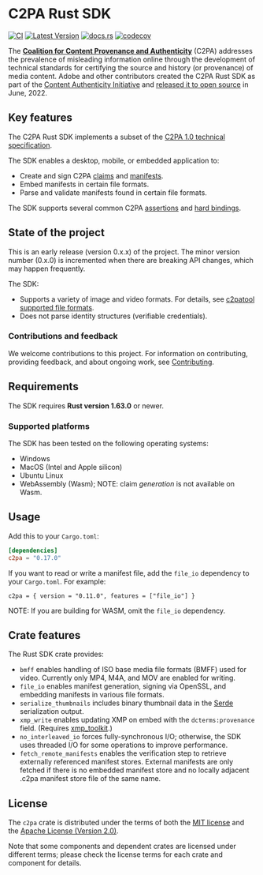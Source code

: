 # C2PA Rust SDK

[![CI](https://github.com/contentauth/c2pa-rs/actions/workflows/ci.yml/badge.svg)](https://github.com/contentauth/c2pa-rs/actions/workflows/ci.yml) [![Latest Version](https://img.shields.io/crates/v/c2pa.svg)](https://crates.io/crates/c2pa) [![docs.rs](https://img.shields.io/docsrs/c2pa)](https://docs.rs/c2pa/) [![codecov](https://codecov.io/gh/contentauth/c2pa-rs/branch/main/graph/badge.svg?token=YVHWI19EGN)](https://codecov.io/gh/contentauth/c2pa-rs)

The **[Coalition for Content Provenance and Authenticity](https://c2pa.org)** (C2PA) addresses the prevalence of misleading information online through the development of technical standards for certifying the source and history (or provenance) of media content. Adobe and other contributors created the C2PA Rust SDK as part of the [Content Authenticity Initiative](https://contentauthenticity.org) and [released it to open source](https://contentauthenticity.org/blog/cai-releases-suite-of-open-source-tools-to-advance-digital-content-provenance) in June, 2022. 

## Key features

The C2PA Rust SDK implements a subset of the [C2PA 1.0 technical specification](https://c2pa.org/specifications/specifications/1.0/specs/C2PA_Specification.html). 

The SDK enables a desktop, mobile, or embedded application to: 
* Create and sign C2PA [claims](https://c2pa.org/specifications/specifications/1.0/specs/C2PA_Specification.html#_claims) and [manifests](https://c2pa.org/specifications/specifications/1.0/specs/C2PA_Specification.html#_manifests).
* Embed manifests in certain file formats.
* Parse and validate manifests found in certain file formats.

The SDK supports several common C2PA [assertions](https://c2pa.org/specifications/specifications/1.0/specs/C2PA_Specification.html#_c2pa_standard_assertions) and [hard bindings](https://c2pa.org/specifications/specifications/1.0/specs/C2PA_Specification.html#_hard_bindings).

## State of the project

This is an early release (version 0.x.x) of the project. The minor version number (0.x.0) is incremented when there are breaking API changes, which may happen frequently.

The SDK:
* Supports a variety of image and video formats. For details, see [c2patool supported file formats](https://opensource.contentauthenticity.org/docs/c2patool/#supported-file-formats).
* Does not parse identity structures (verifiable credentials).

### Contributions and feedback

We welcome contributions to this project.  For information on contributing, providing feedback, and about ongoing work, see [Contributing](https://github.com/contentauth/c2pa-js/blob/main/CONTRIBUTING.md).

## Requirements

The SDK requires **Rust version 1.63.0** or newer.

### Supported platforms

The SDK has been tested on the following operating systems:

* Windows
* MacOS (Intel and Apple silicon)
* Ubuntu Linux
* WebAssembly (Wasm); NOTE: claim _generation_ is not available on Wasm.

## Usage

Add this to your `Cargo.toml`:

```toml
[dependencies]
c2pa = "0.17.0"
```

If you want to read or write a manifest file, add the `file_io` dependency to your `Cargo.toml`. For example:
```
c2pa = { version = "0.11.0", features = ["file_io"] }
```

NOTE: If you are building for WASM, omit the `file_io` dependency.

## Crate features

The Rust SDK crate provides:

* `bmff` enables handling of ISO base media file formats (BMFF) used for video. Currently only MP4, M4A, and MOV are enabled for writing.
* `file_io` enables manifest generation, signing via OpenSSL, and embedding manifests in various file formats.
* `serialize_thumbnails` includes binary thumbnail data in the [Serde](https://serde.rs/) serialization output.
* `xmp_write` enables updating XMP on embed with the `dcterms:provenance` field. (Requires [xmp_toolkit](https://crates.io/crates/xmp_toolkit).)
* `no_interleaved_io` forces fully-synchronous I/O; otherwise, the SDK uses threaded I/O for some operations to improve performance.
* `fetch_remote_manifests` enables the verification step to retrieve externally referenced manifest stores.  External manifests are only fetched if there is no embedded manifest store and no locally adjacent .c2pa manifest store file of the same name.

## License

The `c2pa` crate is distributed under the terms of both the [MIT license](https://github.com/contentauth/c2pa-rs/blob/main/LICENSE-MIT) and the [Apache License (Version 2.0)](https://github.com/contentauth/c2pa-rs/blob/main/LICENSE-APACHE).

Note that some components and dependent crates are licensed under different terms; please check the license terms for each crate and component for details.
